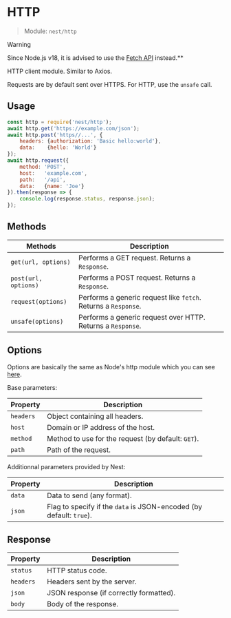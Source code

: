 # HTTP

> Module: `nest/http`

> [!WARNING]  
> Since Node.js v18, it is advised to use the [Fetch API](https://developer.mozilla.org/en-US/docs/Web/API/Fetch_API) instead.**

HTTP client module. Similar to Axios.

Requests are by default sent over HTTPS. For HTTP, use the `unsafe` call.

## Usage

```js
const http = require('nest/http');
await http.get('https://example.com/json');
await http.post('https//...', {
	headers: {authorization: 'Basic hello:world'},
	data:    {hello: 'World'}
});
await http.request({
	method: 'POST',
	host:   'example.com',
	path:   '/api',
	data:   {name: 'Joe'}
}).then(response => {
	console.log(response.status, response.json);
});
```

## Methods

| Methods              | Description                                                    |
| -------------------- | -------------------------------------------------------------- |
| `get(url, options)`  | Performs a GET request. Returns a `Response`.                  |
| `post(url, options)` | Performs a POST request. Returns a `Response`.                 |
| `request(options)`   | Performs a generic request like `fetch`. Returns a `Response`. |
| `unsafe(options)`    | Performs a generic request over HTTP. Returns a `Response`.    |

## Options

Options are basically the same as Node's http module which you can see [here](https://nodejs.org/api/http.html#httprequestoptions-callback).

Base parameters:

| Property  | Description                                        |
| --------- | -------------------------------------------------- |
| `headers` | Object containing all headers.                     |
| `host`    | Domain or IP address of the host.                  |
| `method`  | Method to use for the request (by default: `GET`). |
| `path`    | Path of the request.                               |

Additionnal parameters provided by Nest:

| Property | Description                                                         |
| -------- | ------------------------------------------------------------------- |
| `data`   | Data to send (any format).                                          |
| `json`   | Flag to specify if the `data` is JSON-encoded (by default: `true`). |

## Response

| Property  | Description                             |
| --------- | --------------------------------------- |
| `status`  | HTTP status code.                       |
| `headers` | Headers sent by the server.             |
| `json`    | JSON response (if correctly formatted). |
| `body`    | Body of the response.                   |
